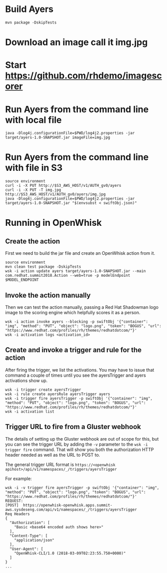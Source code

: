 # Build Ayers

```mvn package -DskipTests```


# Download an image call it img.jpg


# Start https://github.com/rhdemo/imagescorer


# Run Ayers from the command line with local file

```java -Dlog4j.configurationFile=$PWD/log4j2.properties -jar target/ayers-1.0-SNAPSHOT.jar imageFile=img.jpg```


# Run Ayers from the command line with file in S3

```
source environment
curl -i -X PUT http://$S3_AWS_HOST/v1/AUTH_gv0/ayers
curl -i -X PUT -T img.jpg http://$S3_AWS_HOST/v1/AUTH_gv0/ayers/img.jpg
java -Dlog4j.configurationFile=$PWD/log4j2.properties -jar target/ayers-1.0-SNAPSHOT.jar "$(envsubst < swiftObj.json)"

```


# Running in OpenWhisk

## Create the action

First we need to build the jar file and create an OpenWhisk action
from it.

```
source environment
mvn clean test package -DskipTests
wsk -i action update ayers target/ayers-1.0-SNAPSHOT.jar --main com.redhat.summit2018.Action --web=true -p modelEndpoint $MODEL_ENDPOINT
```

## Invoke the action manually

Then we can test the action manually, passing a Red Hat Shadowman logo
image to the scoring engine which helpfully scores it as a person.

```
wsk -i action invoke ayers --blocking -p swiftObj '{"container": "img", "method": "PUT", "object": "logo.png", "token": "BOGUS", "url": "https://www.redhat.com/profiles/rh/themes/redhatdotcom/"}'
wsk -i activation logs <activation_id>
```

## Create and invoke a trigger and rule for the action

After firing the trigger, we list the activations. You may have to
issue that command a couple of times until you see the ayersTrigger
and ayers activations show up.

```
wsk -i trigger create ayersTrigger
wsk -i rule create ayersRule ayersTrigger ayers
wsk -i trigger fire ayersTrigger -p swiftObj '{"container": "img", "method": "PUT", "object": "logo.png", "token": "BOGUS", "url": "https://www.redhat.com/profiles/rh/themes/redhatdotcom/"}'
wsk -i activation list
```
## Trigger URL to fire from a Gluster webhook

The details of setting up the Gluster webhook are out of scope for
this, but you can see the trigger URL by adding the `-v` parameter to
the `wsk -i trigger fire` command. That will show you both the
authorization HTTP header needed as well as the URL to POST to.

The general trigger URL format is `https://<openwhisk apihost>/api/v1/namespaces/_/triggers/ayersTrigger`

For example:

```
wsk -i -v trigger fire ayersTrigger -p swiftObj '{"container": "img", "method": "PUT", "object": "logo.png", "token": "BOGUS", "url": "https://www.redhat.com/profiles/rh/themes/redhatdotcom/"}'
REQUEST:
[POST]	https://openwhisk-openwhisk.apps.summit-aws.sysdeseng.com/api/v1/namespaces/_/triggers/ayersTrigger
Req Headers
{
  "Authorization": [
    "Basic <base64 encoded auth shows here>"
  ],
  "Content-Type": [
    "application/json"
  ],
  "User-Agent": [
    "OpenWhisk-CLI/1.0 (2018-03-09T02:23:55.750+0000)"
  ]
}
...
```
